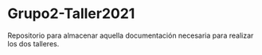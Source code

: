 # Grupo2-Taller2021
Repositorio para almacenar aquella documentación necesaria para realizar los dos talleres.

